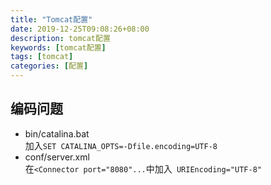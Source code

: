 ```yaml
---
title: "Tomcat配置"
date: 2019-12-25T09:08:26+08:00
description: tomcat配置
keywords: [tomcat配置]
tags: [tomcat]
categories: [配置]
---
```


## 编码问题
* bin/catalina.bat  
加入`SET CATALINA_OPTS=-Dfile.encoding=UTF-8`
* conf/server.xml  
在`<Connector port="8080"...`中加入` URIEncoding="UTF-8"`
